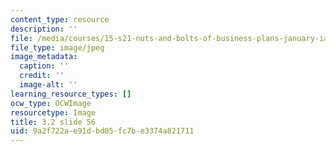 ```yaml
---
content_type: resource
description: ''
file: /media/courses/15-s21-nuts-and-bolts-of-business-plans-january-iap-2014/9a2f722ae91dbd05fc7be3374a821711_Slide56.JPG
file_type: image/jpeg
image_metadata:
  caption: ''
  credit: ''
  image-alt: ''
learning_resource_types: []
ocw_type: OCWImage
resourcetype: Image
title: 3.2 slide 56
uid: 9a2f722a-e91d-bd05-fc7b-e3374a821711
---
```

